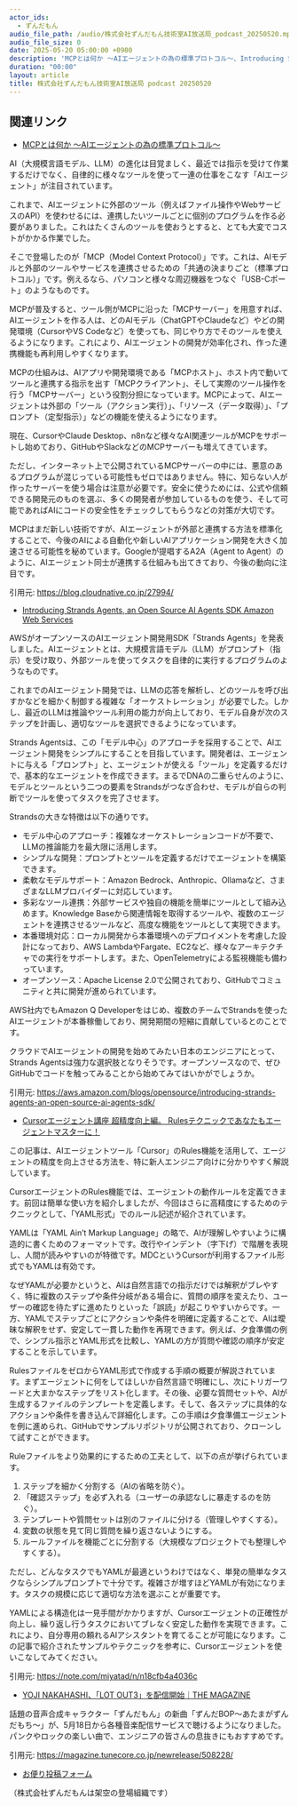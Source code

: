```yaml
---
actor_ids:
  - ずんだもん
audio_file_path: /audio/株式会社ずんだもん技術室AI放送局_podcast_20250520.mp3
audio_file_size: 0
date: 2025-05-20 05:00:00 +0900
description: 'MCPとは何か 〜AIエージェントの為の標準プロトコル〜、Introducing Strands Agents, an Open Source AI Agents SDK  Amazon Web Services、Cursorエージェント講座 超精度向上編。 Rulesテクニックであなたもエージェントマスターに！、YOJI NAKAHASHI、「LOT OUT3」を配信開始｜THE MAGAZINE'
duration: "00:00"
layout: article
title: 株式会社ずんだもん技術室AI放送局 podcast 20250520
---
```


## 関連リンク


- [MCPとは何か 〜AIエージェントの為の標準プロトコル〜](https://blog.cloudnative.co.jp/27994/)  


AI（大規模言語モデル、LLM）の進化は目覚ましく、最近では指示を受けて作業するだけでなく、自律的に様々なツールを使って一連の仕事をこなす「AIエージェント」が注目されています。

これまで、AIエージェントに外部のツール（例えばファイル操作やWebサービスのAPI）を使わせるには、連携したいツールごとに個別のプログラムを作る必要がありました。これはたくさんのツールを使おうとすると、とても大変でコストがかかる作業でした。

そこで登場したのが「MCP（Model Context Protocol）」です。これは、AIモデルと外部のツールやサービスを連携させるための「共通の決まりごと（標準プロトコル）」です。例えるなら、パソコンと様々な周辺機器をつなぐ「USB-Cポート」のようなものです。

MCPが普及すると、ツール側がMCPに沿った「MCPサーバー」を用意すれば、AIエージェントを作る人は、どのAIモデル（ChatGPTやClaudeなど）やどの開発環境（CursorやVS Codeなど）を使っても、同じやり方でそのツールを使えるようになります。これにより、AIエージェントの開発が効率化され、作った連携機能も再利用しやすくなります。

MCPの仕組みは、AIアプリや開発環境である「MCPホスト」、ホスト内で動いてツールと連携する指示を出す「MCPクライアント」、そして実際のツール操作を行う「MCPサーバー」という役割分担になっています。MCPによって、AIエージェントは外部の「ツール（アクション実行）」、「リソース（データ取得）」、「プロンプト（定型指示）」などの機能を使えるようになります。

現在、CursorやClaude Desktop、n8nなど様々なAI関連ツールがMCPをサポートし始めており、GitHubやSlackなどのMCPサーバーも増えてきています。

ただし、インターネット上で公開されているMCPサーバーの中には、悪意のあるプログラムが混じっている可能性もゼロではありません。特に、知らない人が作ったサーバーを使う場合は注意が必要です。安全に使うためには、公式や信頼できる開発元のものを選ぶ、多くの開発者が参加しているものを使う、そして可能であればAIにコードの安全性をチェックしてもらうなどの対策が大切です。

MCPはまだ新しい技術ですが、AIエージェントが外部と連携する方法を標準化することで、今後のAIによる自動化や新しいAIアプリケーション開発を大きく加速させる可能性を秘めています。Googleが提唱するA2A（Agent to Agent）のように、AIエージェント同士が連携する仕組みも出てきており、今後の動向に注目です。

引用元: https://blog.cloudnative.co.jp/27994/


- [Introducing Strands Agents, an Open Source AI Agents SDK  Amazon Web Services](https://aws.amazon.com/blogs/opensource/introducing-strands-agents-an-open-source-ai-agents-sdk/)  


AWSがオープンソースのAIエージェント開発用SDK「Strands Agents」を発表しました。AIエージェントとは、大規模言語モデル（LLM）がプロンプト（指示）を受け取り、外部ツールを使ってタスクを自律的に実行するプログラムのようなものです。

これまでのAIエージェント開発では、LLMの応答を解析し、どのツールを呼び出すかなどを細かく制御する複雑な「オーケストレーション」が必要でした。しかし、最近のLLMは推論やツール利用の能力が向上しており、モデル自身が次のステップを計画し、適切なツールを選択できるようになっています。

Strands Agentsは、この「モデル中心」のアプローチを採用することで、AIエージェント開発をシンプルにすることを目指しています。開発者は、エージェントに与える「プロンプト」と、エージェントが使える「ツール」を定義するだけで、基本的なエージェントを作成できます。まるでDNAの二重らせんのように、モデルとツールという二つの要素をStrandsがつなぎ合わせ、モデルが自らの判断でツールを使ってタスクを完了させます。

Strandsの大きな特徴は以下の通りです。
- モデル中心のアプローチ：複雑なオーケストレーションコードが不要で、LLMの推論能力を最大限に活用します。
- シンプルな開発：プロンプトとツールを定義するだけでエージェントを構築できます。
- 柔軟なモデルサポート：Amazon Bedrock、Anthropic、Ollamaなど、さまざまなLLMプロバイダーに対応しています。
- 多彩なツール連携：外部サービスや独自の機能を簡単にツールとして組み込めます。Knowledge Baseから関連情報を取得するツールや、複数のエージェントを連携させるツールなど、高度な機能をツールとして実現できます。
- 本番環境対応：ローカル開発から本番環境へのデプロイメントを考慮した設計になっており、AWS LambdaやFargate、EC2など、様々なアーキテクチャでの実行をサポートします。また、OpenTelemetryによる監視機能も備わっています。
- オープンソース：Apache License 2.0で公開されており、GitHubでコミュニティと共に開発が進められています。

AWS社内でもAmazon Q Developerをはじめ、複数のチームでStrandsを使ったAIエージェントが本番稼働しており、開発期間の短縮に貢献しているとのことです。

クラウドでAIエージェントの開発を始めてみたい日本のエンジニアにとって、Strands Agentsは強力な選択肢となりそうです。オープンソースなので、ぜひGitHubでコードを触ってみることから始めてみてはいかがでしょうか。

引用元: https://aws.amazon.com/blogs/opensource/introducing-strands-agents-an-open-source-ai-agents-sdk/


- [Cursorエージェント講座 超精度向上編。 Rulesテクニックであなたもエージェントマスターに！](https://note.com/miyatad/n/n18cfb4a4036c)  


この記事は、AIエージェントツール「Cursor」のRules機能を活用して、エージェントの精度を向上させる方法を、特に新人エンジニア向けに分かりやすく解説しています。

CursorエージェントのRules機能では、エージェントの動作ルールを定義できます。前回は簡単な使い方を紹介しましたが、今回はさらに高精度にするためのテクニックとして、「YAML形式」でのルール記述が紹介されています。

YAMLは「YAML Ain’t Markup Language」の略で、AIが理解しやすいように構造的に書くためのフォーマットです。改行やインデント（字下げ）で階層を表現し、人間が読みやすいのが特徴です。MDCというCursorが利用するファイル形式でもYAMLは有効です。

なぜYAMLが必要かというと、AIは自然言語での指示だけでは解釈がブレやすく、特に複数のステップや条件分岐がある場合に、質問の順序を変えたり、ユーザーの確認を待たずに進めたりといった「誤読」が起こりやすいからです。一方、YAMLでステップごとにアクションや条件を明確に定義することで、AIは曖昧な解釈をせず、安定して一貫した動作を再現できます。例えば、夕食準備の例で、シンプル指示とYAML形式を比較し、YAMLの方が質問や確認の順序が安定することを示しています。

RulesファイルをゼロからYAML形式で作成する手順の概要が解説されています。まずエージェントに何をしてほしいか自然言語で明確にし、次にトリガーワードと大まかなステップをリスト化します。その後、必要な質問セットや、AIが生成するファイルのテンプレートを定義します。そして、各ステップに具体的なアクションや条件を書き込んで詳細化します。この手順は夕食準備エージェントを例に進められ、GitHubでサンプルリポジトリが公開されており、クローンして試すことができます。

Ruleファイルをより効果的にするための工夫として、以下の点が挙げられています。
1.  ステップを細かく分割する（AIの省略を防ぐ）。
2.  「確認ステップ」を必ず入れる（ユーザーの承認なしに暴走するのを防ぐ）。
3.  テンプレートや質問セットは別のファイルに分ける（管理しやすくする）。
4.  変数の状態を見て同じ質問を繰り返さないようにする。
5.  ルールファイルを機能ごとに分割する（大規模なプロジェクトでも整理しやすくする）。

ただし、どんなタスクでもYAMLが最適というわけではなく、単発の簡単なタスクならシンプルプロンプトで十分です。複雑さが増すほどYAMLが有効になります。タスクの規模に応じて適切な方法を選ぶことが重要です。

YAMLによる構造化は一見手間がかかりますが、Cursorエージェントの正確性が向上し、繰り返し行うタスクにおいてブレなく安定した動作を実現できます。これにより、自分専用の頼れるAIアシスタントを育てることが可能になります。この記事で紹介されたサンプルやテクニックを参考に、Cursorエージェントを使いこなしてみてください。

引用元: https://note.com/miyatad/n/n18cfb4a4036c


- [YOJI NAKAHASHI、「LOT OUT3」を配信開始｜THE MAGAZINE](https://magazine.tunecore.co.jp/newrelease/508228/)  


話題の音声合成キャラクター「ずんだもん」の新曲「ずんだBOP～あたまがずんだもち～」が、5月18日から各種音楽配信サービスで聴けるようになりました。パンクやロックの楽しい曲で、エンジニアの皆さんの息抜きにもおすすめです。

引用元: https://magazine.tunecore.co.jp/newrelease/508228/



- [お便り投稿フォーム](https://forms.gle/ffg4JTfqdiqK62qf9)

（株式会社ずんだもんは架空の登場組織です）
